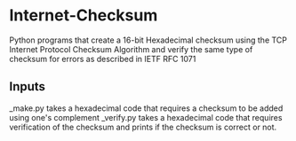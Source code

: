 # Internet-Checksum
Python programs that create a 16-bit Hexadecimal checksum using the TCP Internet Protocol  Checksum Algorithm and verify the same type of checksum for errors as described in IETF RFC 1071

## Inputs
_make.py takes a hexadecimal code that requires a checksum to be added using one's complement
_verify.py takes a hexadecimal code that requires verification of the checksum and prints if the checksum is correct or not.
